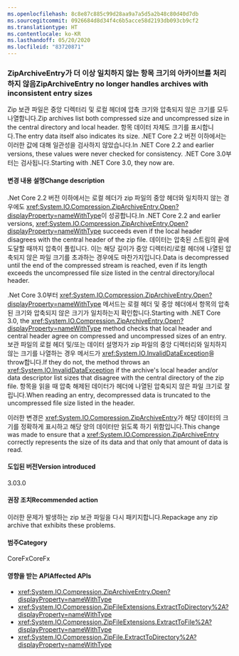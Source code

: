```yaml
---
ms.openlocfilehash: 8c8e87c885c99d28aa9a7a5d5a2b48c80d40d7db
ms.sourcegitcommit: 0926684d8d34f4c6b5acce58d2193db093cb9cf2
ms.translationtype: HT
ms.contentlocale: ko-KR
ms.lasthandoff: 05/20/2020
ms.locfileid: "83720871"
---
```

### <a name="ziparchiveentry-no-longer-handles-archives-with-inconsistent-entry-sizes"></a><span data-ttu-id="38101-101">ZipArchiveEntry가 더 이상 일치하지 않는 항목 크기의 아카이브를 처리하지 않음</span><span class="sxs-lookup"><span data-stu-id="38101-101">ZipArchiveEntry no longer handles archives with inconsistent entry sizes</span></span>

<span data-ttu-id="38101-102">Zip 보관 파일은 중앙 디렉터리 및 로컬 헤더에 압축 크기와 압축되지 않은 크기를 모두 나열합니다.</span><span class="sxs-lookup"><span data-stu-id="38101-102">Zip archives list both compressed size and uncompressed size in the central directory and local header.</span></span>  <span data-ttu-id="38101-103">항목 데이터 자체도 크기를 표시합니다.</span><span class="sxs-lookup"><span data-stu-id="38101-103">The entry data itself also indicates its size.</span></span>  <span data-ttu-id="38101-104">.NET Core 2.2 버전 이하에서는 이러한 값에 대해 일관성을 검사하지 않았습니다.</span><span class="sxs-lookup"><span data-stu-id="38101-104">In .NET Core 2.2 and earlier versions, these values were never checked for consistency.</span></span> <span data-ttu-id="38101-105">.NET Core 3.0부터는 검사됩니다.</span><span class="sxs-lookup"><span data-stu-id="38101-105">Starting with .NET Core 3.0, they now are.</span></span>

#### <a name="change-description"></a><span data-ttu-id="38101-106">변경 내용 설명</span><span class="sxs-lookup"><span data-stu-id="38101-106">Change description</span></span>

<span data-ttu-id="38101-107">.Net Core 2.2 버전 이하에서는 로컬 헤더가 zip 파일의 중앙 헤더와 일치하지 않는 경우에도 <xref:System.IO.Compression.ZipArchiveEntry.Open?displayProperty=nameWithType>이 성공합니다.</span><span class="sxs-lookup"><span data-stu-id="38101-107">In .NET Core 2.2 and earlier versions, <xref:System.IO.Compression.ZipArchiveEntry.Open?displayProperty=nameWithType> succeeds even if the local header disagrees with the central header of the zip file.</span></span> <span data-ttu-id="38101-108">데이터는 압축된 스트림의 끝에 도달할 때까지 압축이 풀립니다. 이는 해당 길이가 중앙 디렉터리/로컬 헤더에 나열된 압축되지 않은 파일 크기를 초과하는 경우에도 마찬가지입니다.</span><span class="sxs-lookup"><span data-stu-id="38101-108">Data is decompressed until the end of the compressed stream is reached, even if its length exceeds the uncompressed file size listed in the central directory/local header.</span></span>

<span data-ttu-id="38101-109">.Net Core 3.0부터 <xref:System.IO.Compression.ZipArchiveEntry.Open?displayProperty=nameWithType> 메서드는 로컬 헤더 및 중앙 헤더에서 항목의 압축된 크기와 압축되지 않은 크기가 일치하는지 확인합니다.</span><span class="sxs-lookup"><span data-stu-id="38101-109">Starting with .NET Core 3.0, the <xref:System.IO.Compression.ZipArchiveEntry.Open?displayProperty=nameWithType> method checks that local header and central header agree on compressed and uncompressed sizes of an entry.</span></span>  <span data-ttu-id="38101-110">보관 파일의 로컬 헤더 및/또는 데이터 설명자가 zip 파일의 중앙 디렉터리와 일치하지 않는 크기를 나열하는 경우 메서드가 <xref:System.IO.InvalidDataException>을 throw합니다.</span><span class="sxs-lookup"><span data-stu-id="38101-110">If they do not, the method throws an <xref:System.IO.InvalidDataException> if the archive's local header and/or data descriptor list sizes that disagree with the central directory of the zip file.</span></span> <span data-ttu-id="38101-111">항목을 읽을 때 압축 해제된 데이터가 헤더에 나열된 압축되지 않은 파일 크기로 잘립니다.</span><span class="sxs-lookup"><span data-stu-id="38101-111">When reading an entry, decompressed data is truncated to the uncompressed file size listed in the header.</span></span>

<span data-ttu-id="38101-112">이러한 변경은 <xref:System.IO.Compression.ZipArchiveEntry>가 해당 데이터의 크기를 정확하게 표시하고 해당 양의 데이터만 읽도록 하기 위함입니다.</span><span class="sxs-lookup"><span data-stu-id="38101-112">This change was made to ensure that a <xref:System.IO.Compression.ZipArchiveEntry> correctly represents the size of its data and that only that amount of data is read.</span></span>

#### <a name="version-introduced"></a><span data-ttu-id="38101-113">도입된 버전</span><span class="sxs-lookup"><span data-stu-id="38101-113">Version introduced</span></span>

<span data-ttu-id="38101-114">3.0</span><span class="sxs-lookup"><span data-stu-id="38101-114">3.0</span></span>

#### <a name="recommended-action"></a><span data-ttu-id="38101-115">권장 조치</span><span class="sxs-lookup"><span data-stu-id="38101-115">Recommended action</span></span>

<span data-ttu-id="38101-116">이러한 문제가 발생하는 zip 보관 파일을 다시 패키지합니다.</span><span class="sxs-lookup"><span data-stu-id="38101-116">Repackage any zip archive that exhibits these problems.</span></span>

#### <a name="category"></a><span data-ttu-id="38101-117">범주</span><span class="sxs-lookup"><span data-stu-id="38101-117">Category</span></span>

<span data-ttu-id="38101-118">CoreFx</span><span class="sxs-lookup"><span data-stu-id="38101-118">CoreFx</span></span>

#### <a name="affected-apis"></a><span data-ttu-id="38101-119">영향을 받는 API</span><span class="sxs-lookup"><span data-stu-id="38101-119">Affected APIs</span></span>

- <xref:System.IO.Compression.ZipArchiveEntry.Open?displayProperty=nameWithType>
- <xref:System.IO.Compression.ZipFileExtensions.ExtractToDirectory%2A?displayProperty=nameWithType>
- <xref:System.IO.Compression.ZipFileExtensions.ExtractToFile%2A?displayProperty=nameWithType>
- <xref:System.IO.Compression.ZipFile.ExtractToDirectory%2A?displayProperty=nameWithType>

<!--

#### Affected APIs

`M:System.IO.Compression.ZipArchiveEntry.Open`
`Overload:System.IO.Compression.ZipFileExtensions.ExtractToDirectory%2A`
`Overload:System.IO.Compression.ZipFileExtensions.ExtractToFile%2A`
`Overload:System.IO.Compression.ZipFile.ExtractToDirectory%2A`

-->
